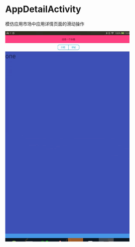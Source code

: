 # AppDetailActivity

模仿应用市场中应用详情页面的滑动操作

![image](https://github.com/ddxxll2008/AppDetailActivity/blob/master/gif/AppDetailActivity.gif)

